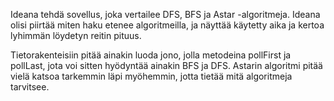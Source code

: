 Ideana tehdä sovellus, joka vertailee DFS, BFS ja Astar -algoritmeja. Ideana olisi piirtää miten haku etenee algoritmeilla, ja
näyttää käytetty aika ja kertoa lyhimmän löydetyn reitin pituus.

Tietorakenteisiin pitää ainakin luoda jono, jolla metodeina pollFirst ja pollLast, jota voi sitten hyödyntää ainakin BFS ja DFS.
Astarin algoritmi pitää vielä katsoa tarkemmin läpi myöhemmin, jotta tietää mitä algoritmeja tarvitsee.
